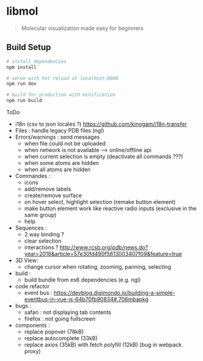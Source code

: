 # libmol

> Molecular visualization made easy for beginners

## Build Setup

``` bash
# install dependencies
npm install

# serve with hot reload at localhost:8080
npm run dev

# build for production with minification
npm run build
```

ToDo
- i18n (csv to json locales ?) <https://github.com/kinogam/i18n-transfer>
- Files : handle legacy PDB files (ngl)
- Errors/warnings : send messages
  - when file could not be uploaded
  - when network is not available --> online/offline api
  - when current selection is empty (deactivate all commands ???)
  - when some atoms are hidden
  - when all atoms are hidden
- Commandes : 
  - icons
  - add/remove labels
  - create/remove surface
  - on hover select, highlight selection (remake button element)
  - make button element work like reactive radio inputs (exclusive in the same group)
  - help
- Sequences : 
  - 2 way binding ?
  - clear selection
  - interactions ? <http://www.rcsb.org/pdb/news.do?year=2016&article=57e30fd490f5613003407f09&feature=true>
- 3D View:
  - change cursor when rotating, zooming, panning, selecting
- build :
  - build bundle from es6 dependencies (e.g. ngl)
- code refactor
  - event bus : https://devblog.digimondo.io/building-a-simple-eventbus-in-vue-js-64b70fb90834#.706mbapkg
- bugs :
  - safari : not displaying tab contents
  - firefox : not going fullscreen
- components :
  - replace popover (78kB)
  - replace autocomplete (33kB)
  - replace axios (35kB) with fetch polyfill (12kB) (bug in webpack proxy)